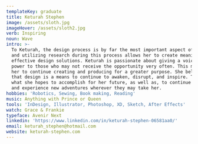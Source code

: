 ```yaml
---
templateKey: graduate
title: Keturah Stephen
image: /assets/sloth.jpg
imageHover: /assets/sloth2.jpg
verb: Inspiring
noun: Wave
intro: >-
  To Keturah, the design process is by far the most important aspect of design
  and utilizing research during this process allows her to create meaningful and
  effective design solutions. Keturah is passionate about giving a voice and
  power to those who may not receive the opportunity very often. This motivates
  her to continue creating and producing for a greater purpose. She believes
  that design is a means to continue to awaken, disrupt, and inspire. That is
  what she hopes to accomplish for her future, as well as, to continue to learn
  and experience new adventures wherever they may take her.
hobbies: 'Robotics, Sewing, Book making, Reading'
music: Anything with Prince or Queen
tools: 'InDesign, Illustrator, Photoshop, XD, Sketch, After Effects'
watch: Grace & Frankie
typeface: Avenir Next
linkedin: 'https://www.linkedin.com/in/keturah-stephen-06581aa0/'
email: keturah_stephen@hotmail.com
website: keturah-stephen.com
---
```



